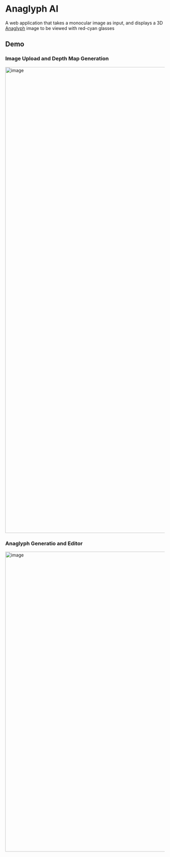 # Anaglyph AI
A web application that takes a monocular image as input, and displays a 3D [Anaglyph](https://en.wikipedia.org/wiki/Anaglyph_3D) image to be viewed with red-cyan glasses

## Demo
### Image Upload and Depth Map Generation
<img width="1471" alt="image" src="https://github.com/user-attachments/assets/9a7ac356-cd8e-432a-ac8c-47cd19b80586" />

### Anaglyph Generatio and Editor
<img width="947" alt="image" src="https://github.com/user-attachments/assets/3628605c-d1b2-4cc4-832b-f9c14ed3ed17" />

